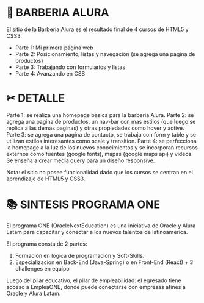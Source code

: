 # 🧔 BARBERIA ALURA

El sitio de la Barberia Alura es el resultado final de 4 cursos de HTML5 y CSS3:

* Parte 1: Mi primera página web
* Parte 2: Posicionamiento, listas y navegación (se agrega una pagina de productos)
* Parte 3: Trabajando con formularios y listas
* Parte 4: Avanzando en CSS

# ✂ DETALLE

Parte 1: se realiza una homepage basica para la barberia Alura.
Parte 2: se agrega una pagina de productos, un nav-bar con mas estilos (que luego se replica a las demas paginas) y otras propiedades como hover y active.
Parte 3: se agrega una pagina de contacto, se trabaja con form y table y se utilizan estilos interesantes como scale y transition.
Parte 4: se perfecciona la homepage a la luz de los nuevos conocimientos y se incorporan recursos externos como fuentes (google fonts), mapas (google maps api) y videos. Se enseña a crear media query para un diseño responsive.

Nota: el sitio no posee funcionalidad dado que los cursos se centran en el aprendizaje de HTML5 y CSS3.

# 📚 SINTESIS PROGRAMA ONE
El programa ONE (OracleNextEducation) es una iniciativa de Oracle y Alura Latam para capacitar y conectar a los nuevos talentos de latinoamerica.

El programa consta de 2 partes:

1. Formación en lógica de programación y Soft-Skills.
2. Especializacion en Back-End (Java-Spring) o en Front-End (React) + 3 challenges en equipo

Luego del pilar educativo, el pilar de empleabilidad: el egresado tiene acceso a EmpleaONE, donde puede conectarse con empresas afines a Oracle y Alura Latam.




